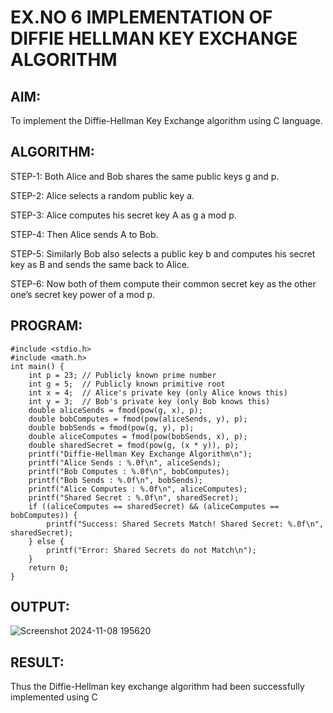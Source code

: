# EX.NO 6 IMPLEMENTATION OF DIFFIE HELLMAN KEY EXCHANGE ALGORITHM

## AIM:
To implement the Diffie-Hellman Key Exchange algorithm using C language.

## ALGORITHM:
  
  STEP-1: Both Alice and Bob shares the same public keys g and p.
  
  STEP-2: Alice selects a random public key a.
  
  STEP-3: Alice computes his secret key A as g a mod p.
  
  STEP-4: Then Alice sends A to Bob.
  
  STEP-5: Similarly Bob also selects a public key b and computes his secret key as B and sends the same back to Alice.
  
  STEP-6: Now both of them compute their common secret key as the other one’s secret key power of a mod p.
  
## PROGRAM:
```
#include <stdio.h>
#include <math.h>
int main() {
    int p = 23; // Publicly known prime number
    int g = 5;  // Publicly known primitive root
    int x = 4;  // Alice's private key (only Alice knows this)
    int y = 3;  // Bob's private key (only Bob knows this)
    double aliceSends = fmod(pow(g, x), p);
    double bobComputes = fmod(pow(aliceSends, y), p);
    double bobSends = fmod(pow(g, y), p);
    double aliceComputes = fmod(pow(bobSends, x), p);
    double sharedSecret = fmod(pow(g, (x * y)), p);
    printf("Diffie-Hellman Key Exchange Algorithm\n");
    printf("Alice Sends : %.0f\n", aliceSends);
    printf("Bob Computes : %.0f\n", bobComputes);
    printf("Bob Sends : %.0f\n", bobSends);
    printf("Alice Computes : %.0f\n", aliceComputes);
    printf("Shared Secret : %.0f\n", sharedSecret);
    if ((aliceComputes == sharedSecret) && (aliceComputes == bobComputes)) {
        printf("Success: Shared Secrets Match! Shared Secret: %.0f\n", sharedSecret);
    } else {
        printf("Error: Shared Secrets do not Match\n");
    }
    return 0;
}

```

## OUTPUT:
![Screenshot 2024-11-08 195620](https://github.com/user-attachments/assets/7006e090-330f-43fc-96c5-cb682d424a81)


## RESULT:
  Thus the Diffie-Hellman key exchange algorithm had been successfully implemented using C
